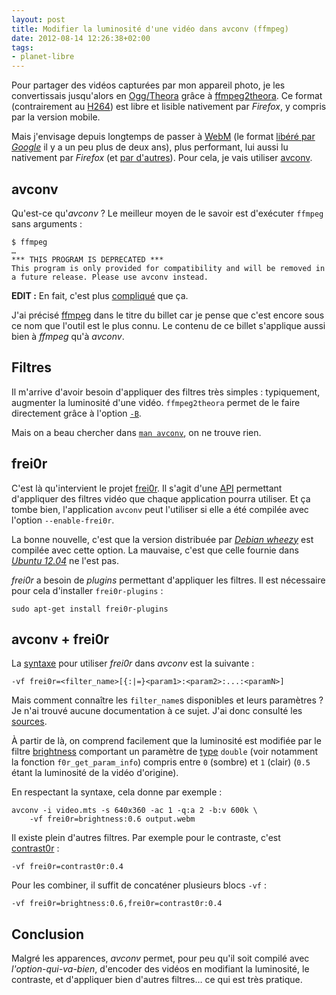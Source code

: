 ```yaml
---
layout: post
title: Modifier la luminosité d'une vidéo dans avconv (ffmpeg)
date: 2012-08-14 12:26:38+02:00
tags:
- planet-libre
---
```


Pour partager des vidéos capturées par mon appareil photo, je les convertissais
jusqu'alors en [Ogg/Theora][] grâce à [ffmpeg2theora][]. Ce format
(contrairement au [H264][]) est libre et lisible nativement par _Firefox_, y
compris par la version mobile.

[ogg/theora]: http://fr.wikipedia.org/wiki/Theora
[ffmpeg2theora]: http://v2v.cc/~j/ffmpeg2theora/
[h264]: http://fr.wikipedia.org/wiki/H.264

Mais j'envisage depuis longtemps de passer à [WebM][] (le format [libéré par
_Google_][linuxfr] il y a un peu plus de deux ans), plus performant, lui aussi
lu nativement par _Firefox_ (et [par d'autres][webm-impl]). Pour cela, je vais
utiliser [avconv][].

[webm]: http://fr.wikipedia.org/wiki/WebM
[linuxfr]: http://linuxfr.org/news/webm-un-format-libre-et-ouvert-pour-html5
[webm-impl]: http://fr.wikipedia.org/wiki/WebM#Mises_en_.C5.93uvre
[avconv]: http://libav.org/avconv.html


## avconv

Qu'est-ce qu'_avconv_ ? Le meilleur moyen de le savoir est d'exécuter `ffmpeg`
sans arguments :

    $ ffmpeg
    …
    *** THIS PROGRAM IS DEPRECATED ***
    This program is only provided for compatibility and will be removed in a future release. Please use avconv instead.

**EDIT :** En fait, c'est plus [compliqué][ffmpeg-libav] que ça.

[ffmpeg-libav]: http://blog.pkh.me/p/13-the-ffmpeg-libav-situation.html

J'ai précisé [ffmpeg][] dans le titre du billet car je pense que c'est encore
sous ce nom que l'outil est le plus connu. Le contenu de ce billet s'applique
aussi bien à _ffmpeg_ qu'à _avconv_.

[ffmpeg]: http://ffmpeg.org/


## Filtres

Il m'arrive d'avoir besoin d'appliquer des filtres très simples : typiquement,
augmenter la luminosité d'une vidéo. `ffmpeg2theora` permet de le faire
directement grâce à l'option
[`-B`][man ffmpeg2theora].

Mais on a beau chercher dans [`man avconv`][man avconv], on ne trouve rien.

[man ffmpeg2theora]: https://manpages.debian.org/cgi-bin/man.cgi?query=ffmpeg2theora
[man avconv]: https://manpages.debian.org/cgi-bin/man.cgi?query=avconv


## frei0r

C'est là qu'intervient le projet [frei0r][]. Il s'agit d'une [API][] permettant
d'appliquer des filtres vidéo que chaque application pourra utiliser. Et ça
tombe bien, l'application `avconv` peut l'utiliser si elle a été compilée avec
l'option `--enable-frei0r`.

[frei0r]: http://en.wikipedia.org/wiki/Frei0r
[api]: http://fr.wikipedia.org/wiki/Interface_de_programmation

La bonne nouvelle, c'est que la version distribuée par [_Debian wheezy_][wheezy]
est compilée avec cette option. La mauvaise, c'est que celle fournie dans
[_Ubuntu 12.04_][ubuntu] ne l'est pas.

[wheezy]: http://www.debian.org/releases/wheezy/
[ubuntu]: http://doc.ubuntu-fr.org/precise

_frei0r_ a besoin de _plugins_ permettant d'appliquer les filtres. Il est
nécessaire pour cela d'installer `frei0r-plugins` :

    sudo apt-get install frei0r-plugins


## avconv + frei0r

La [syntaxe][] pour utiliser _frei0r_ dans _avconv_ est la suivante :

    -vf frei0r=<filter_name>[{:|=}<param1>:<param2>:...:<paramN>]

[syntaxe]: http://ffmpeg.org/ffmpeg.html#frei0r-1

Mais comment connaître les `filter_name`s disponibles et leurs paramètres ? Je
n'ai trouvé aucune documentation à ce sujet. J'ai donc consulté les
[sources][].

[sources]: http://code.dyne.org/frei0r/tree/src/filter

À partir de là, on comprend facilement que la luminosité est modifiée par le
filtre [brightness][brightness.c] comportant un paramètre de [type][] `double`
(voir notamment la fonction `f0r_get_param_info`) compris entre `0` (sombre) et
`1` (clair) (`0.5` étant la luminosité de la vidéo d'origine).

[brightness.c]: http://code.dyne.org/frei0r/tree/src/filter/brightness/brightness.c
[type]: http://fr.wikipedia.org/wiki/C_%28langage%29#Types

En respectant la syntaxe, cela donne par exemple :

    avconv -i video.mts -s 640x360 -ac 1 -q:a 2 -b:v 600k \
        -vf frei0r=brightness:0.6 output.webm

Il existe plein d'autres filtres. Par exemple pour le contraste, c'est
[contrast0r][contrast0r.c] :

    -vf frei0r=contrast0r:0.4

[contrast0r.c]: http://code.dyne.org/frei0r/tree/src/filter/contrast0r/contrast0r.c

Pour les combiner, il suffit de concaténer plusieurs blocs `-vf` :

    -vf frei0r=brightness:0.6,frei0r=contrast0r:0.4


## Conclusion

Malgré les apparences, _avconv_ permet, pour peu qu'il soit compilé avec
_l'option-qui-va-bien_, d'encoder des vidéos en modifiant la luminosité, le
contraste, et d'appliquer bien d'autres filtres… ce qui est très pratique.
